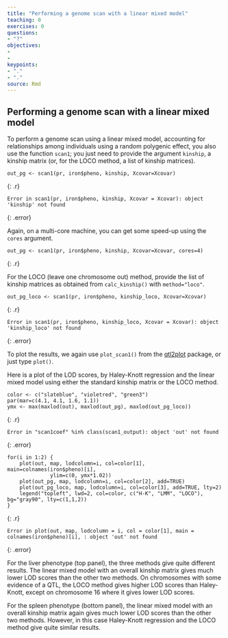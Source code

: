 ```yaml
---
title: "Performing a genome scan with a linear mixed model"
teaching: 0
exercises: 0
questions:
- "?"
objectives:
- 
- 
keypoints:
- "."
- "."
source: Rmd
---
```




## Performing a genome scan with a linear mixed model

To perform a genome scan using a linear mixed model, accounting for
relationships among individuals using a random polygenic effect, you also use
the function `scan1`; you just need to provide the argument `kinship`,
a kinship matrix (or, for the LOCO method, a list of kinship
matrices).


~~~
out_pg <- scan1(pr, iron$pheno, kinship, Xcovar=Xcovar)
~~~
{: .r}



~~~
Error in scan1(pr, iron$pheno, kinship, Xcovar = Xcovar): object 'kinship' not found
~~~
{: .error}

Again, on a multi-core machine, you can get some speed-up using the
`cores` argument.


~~~
out_pg <- scan1(pr, iron$pheno, kinship, Xcovar=Xcovar, cores=4)
~~~
{: .r}

For the LOCO (leave one chromosome out) method, provide the list of
kinship matrices as obtained from `calc_kinship()` with
`method="loco"`.


~~~
out_pg_loco <- scan1(pr, iron$pheno, kinship_loco, Xcovar=Xcovar)
~~~
{: .r}



~~~
Error in scan1(pr, iron$pheno, kinship_loco, Xcovar = Xcovar): object 'kinship_loco' not found
~~~
{: .error}

To plot the results, we again use `plot_scan1()` from the
[qtl2plot](https://github.com/rqtl/qtl2plot) package, or just type `plot()`.

Here is a plot of the LOD scores, by Haley-Knott regression and the linear
mixed model using either the standard kinship matrix or the LOCO
method.


~~~
color <- c("slateblue", "violetred", "green3")
par(mar=c(4.1, 4.1, 1.6, 1.1))
ymx <- max(maxlod(out), maxlod(out_pg), maxlod(out_pg_loco))
~~~
{: .r}



~~~
Error in "scan1coef" %in% class(scan1_output): object 'out' not found
~~~
{: .error}



~~~
for(i in 1:2) {
    plot(out, map, lodcolumn=i, col=color[1], main=colnames(iron$pheno)[i],
              ylim=c(0, ymx*1.02))
    plot(out_pg, map, lodcolumn=i, col=color[2], add=TRUE)
    plot(out_pg_loco, map, lodcolumn=i, col=color[3], add=TRUE, lty=2)
    legend("topleft", lwd=2, col=color, c("H-K", "LMM", "LOCO"), bg="gray90", lty=c(1,1,2))
}
~~~
{: .r}



~~~
Error in plot(out, map, lodcolumn = i, col = color[1], main = colnames(iron$pheno)[i], : object 'out' not found
~~~
{: .error}

For the liver phenotype (top panel), the three methods give quite
different results. The linear mixed model with an overall kinship
matrix gives much lower LOD scores than the other two methods.  On
chromosomes with some evidence of a QTL, the LOCO method gives higher
LOD scores than Haley-Knott, except on chromosome 16 where it gives
lower LOD scores.

For the spleen phenotype (bottom panel), the linear mixed model with an
overall kinship matrix again gives much lower LOD scores than the
other two methods. However, in this case Haley-Knott regression and
the LOCO method give quite similar results.
